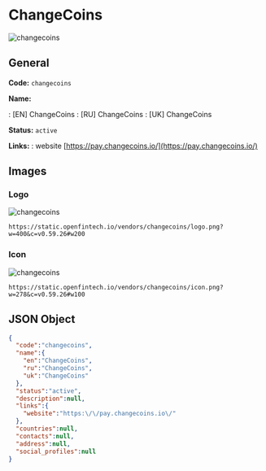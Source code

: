 
# ChangeCoins 
![changecoins](https://static.openfintech.io/vendors/changecoins/logo.png?w=400&c=v0.59.26#w200)  

## General 
 
**Code:** `changecoins` 
 
**Name:** 
 
:	[EN] ChangeCoins 
:	[RU] ChangeCoins 
:	[UK] ChangeCoins 
 
**Status:** `active` 
 
**Links:** 
: website [https://pay.changecoins.io/](https://pay.changecoins.io/) 
 

## Images 

### Logo 
 
![changecoins](https://static.openfintech.io/vendors/changecoins/logo.png?w=400&c=v0.59.26#w200)  

```
https://static.openfintech.io/vendors/changecoins/logo.png?w=400&c=v0.59.26#w200
```  

### Icon 
 
![changecoins](https://static.openfintech.io/vendors/changecoins/icon.png?w=278&c=v0.59.26#w100)  

```
https://static.openfintech.io/vendors/changecoins/icon.png?w=278&c=v0.59.26#w100
```  

## JSON Object 

```json
{
  "code":"changecoins",
  "name":{
    "en":"ChangeCoins",
    "ru":"ChangeCoins",
    "uk":"ChangeCoins"
  },
  "status":"active",
  "description":null,
  "links":{
    "website":"https:\/\/pay.changecoins.io\/"
  },
  "countries":null,
  "contacts":null,
  "address":null,
  "social_profiles":null
}
```  
